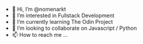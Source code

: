 - 👋 Hi, I’m @nomenarkt
- 👀 I’m interested in Fullstack Development
- 🌱 I’m currently learning The Odin Project
- 💞️ I’m looking to collaborate on Javascript / Python
- 📫 How to reach me ...

<!---
nomenarkt/nomenarkt is a ✨ special ✨ repository because its `README.md` (this file) appears on your GitHub profile.
You can click the Preview link to take a look at your changes.
--->
